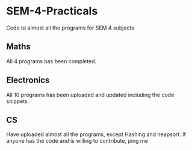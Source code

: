 # SEM-4-Practicals
Code to almost all the programs for SEM 4 subjects

## Maths
  All 4 programs has been completed.

## Electronics 
  All 10 programs has been uploaded and updated including the code snippets.
  
## CS
  Have uploaded almost all the programs, except Hashing and heapsort. If anyone has the code and is willing to contribute, ping me
